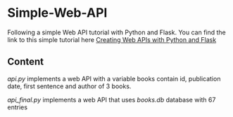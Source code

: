 # Simple-Web-API
 Following a simple Web API tutorial with Python and Flask. You can find the link to this simple tutorial here [Creating Web APIs with Python and Flask](https://programminghistorian.org/en/lessons/creating-apis-with-python-and-flask)

 ## Content
 *api.py* implements a web API with a variable books contain id, publication date, first sentence and author of 3 books.

 *api_final.py* implements a web API that uses *books.db* database with 67 entries